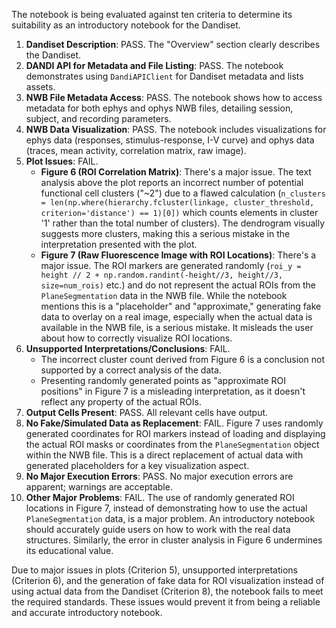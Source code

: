 The notebook is being evaluated against ten criteria to determine its suitability as an introductory notebook for the Dandiset.

1.  **Dandiset Description**: PASS. The "Overview" section clearly describes the Dandiset.
2.  **DANDI API for Metadata and File Listing**: PASS. The notebook demonstrates using `DandiAPIClient` for Dandiset metadata and lists assets.
3.  **NWB File Metadata Access**: PASS. The notebook shows how to access metadata for both ephys and ophys NWB files, detailing session, subject, and recording parameters.
4.  **NWB Data Visualization**: PASS. The notebook includes visualizations for ephys data (responses, stimulus-response, I-V curve) and ophys data (traces, mean activity, correlation matrix, raw image).
5.  **Plot Issues**: FAIL.
    *   **Figure 6 (ROI Correlation Matrix)**: There's a major issue. The text analysis above the plot reports an incorrect number of potential functional cell clusters ("~2") due to a flawed calculation (`n_clusters = len(np.where(hierarchy.fcluster(linkage, cluster_threshold, criterion='distance') == 1)[0])` which counts elements in cluster '1' rather than the total number of clusters). The dendrogram visually suggests more clusters, making this a serious mistake in the interpretation presented with the plot.
    *   **Figure 7 (Raw Fluorescence Image with ROI Locations)**: There's a major issue. The ROI markers are generated randomly (`roi_y = height // 2 + np.random.randint(-height//3, height//3, size=num_rois)` etc.) and do not represent the actual ROIs from the `PlaneSegmentation` data in the NWB file. While the notebook mentions this is a "placeholder" and "approximate," generating fake data to overlay on a real image, especially when the actual data is available in the NWB file, is a serious mistake. It misleads the user about how to correctly visualize ROI locations.
6.  **Unsupported Interpretations/Conclusions**: FAIL.
    *   The incorrect cluster count derived from Figure 6 is a conclusion not supported by a correct analysis of the data.
    *   Presenting randomly generated points as "approximate ROI positions" in Figure 7 is a misleading interpretation, as it doesn't reflect any property of the actual ROIs.
7.  **Output Cells Present**: PASS. All relevant cells have output.
8.  **No Fake/Simulated Data as Replacement**: FAIL. Figure 7 uses randomly generated coordinates for ROI markers instead of loading and displaying the actual ROI masks or coordinates from the `PlaneSegmentation` object within the NWB file. This is a direct replacement of actual data with generated placeholders for a key visualization aspect.
9.  **No Major Execution Errors**: PASS. No major execution errors are apparent; warnings are acceptable.
10. **Other Major Problems**: FAIL. The use of randomly generated ROI locations in Figure 7, instead of demonstrating how to use the actual `PlaneSegmentation` data, is a major problem. An introductory notebook should accurately guide users on how to work with the real data structures. Similarly, the error in cluster analysis in Figure 6 undermines its educational value.

Due to major issues in plots (Criterion 5), unsupported interpretations (Criterion 6), and the generation of fake data for ROI visualization instead of using actual data from the Dandiset (Criterion 8), the notebook fails to meet the required standards. These issues would prevent it from being a reliable and accurate introductory notebook.